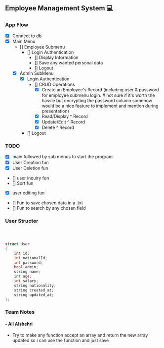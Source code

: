 ## Employee Management System 💻

### App Flow

- [x] Connect to db
- [x] Main Menu
  - [] Employee Submenu
    - [] Login Authentication
      - [] Display Information
      - [] Save any wanted personal data
      - [] Logout
  - [x] Admin SubMenu
    - [x] Login Authentication
      - [] CRUD Operations
        - [x] Create an Employee's Record (including user & password for employee submenu login. # not sure if it's worth the hassle but encrypting the password column somehow would be a nice feature to implement and mention during presentation)
        - [x] Read/Display ^ Record
        - [x] Update/Edit ^ Record
        - [x] Delete ^ Record
    - [] Logout

### TODO

- [x] main followed by sub menus to start the program
- [x] User Creation fun
- [x] User Deletion fun
- [] user inquiry fun
- [] Sort fun
- [x] user editing fun
- [] Fun to save chosen data in a .txt
- [] Fun to search by any chosen field

### User Structer

```c++



struct User
{
    int id;
    int nationalId;
    int password;
    bool admin;
    string name;
    int age;
    int salary;
    string nationality;
    string created_at;
    string updated_at;
};
```

### Team Notes

#### - Ali Alshehri

- Try to make any function accept an array and return the new array updated so i can use the function and just save
